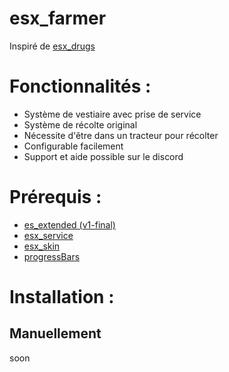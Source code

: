 # esx_farmer
Inspiré de [esx_drugs](https://github.com/esx-framework/esx_drugs)

# Fonctionnalités :
* Système de vestiaire avec prise de service
* Système de récolte original
* Nécessite d'être dans un tracteur pour récolter
* Configurable facilement
* Support et aide possible sur le discord

# Prérequis :
* [es_extended (v1-final)](https://github.com/esx-framework/es_extended/tree/v1-final)
* [esx_service](https://github.com/esx-framework/esx_service)
* [esx_skin](https://github.com/esx-framework/esx_skin)
* [progressBars](https://github.com/EthanPeacock/progressBars/tree/1.0)

# Installation :
## Manuellement
soon
